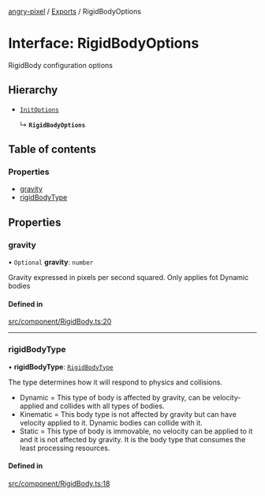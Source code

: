 [angry-pixel](../README.md) / [Exports](../modules.md) / RigidBodyOptions

# Interface: RigidBodyOptions

RigidBody configuration options

## Hierarchy

- [`InitOptions`](InitOptions.md)

  ↳ **`RigidBodyOptions`**

## Table of contents

### Properties

- [gravity](RigidBodyOptions.md#gravity)
- [rigidBodyType](RigidBodyOptions.md#rigidbodytype)

## Properties

### gravity

• `Optional` **gravity**: `number`

Gravity expressed in pixels per second squared. Only applies fot Dynamic bodies

#### Defined in

[src/component/RigidBody.ts:20](https://github.com/angry-pixel-studio/angry-pixel-engine/blob/9576100/src/component/RigidBody.ts#L20)

___

### rigidBodyType

• **rigidBodyType**: [`RigidBodyType`](../enums/RigidBodyType.md)

The type determines how it will respond to physics and collisions.
  - Dynamic = This type of body is affected by gravity, can be velocity-applied and collides with all types of bodies.
  - Kinematic = This body type is not affected by gravity but can have velocity applied to it. Dynamic bodies can collide with it.
  - Static = This type of body is immovable, no velocity can be applied to it and it is not affected by gravity. It is the body type that consumes the least processing resources.

#### Defined in

[src/component/RigidBody.ts:18](https://github.com/angry-pixel-studio/angry-pixel-engine/blob/9576100/src/component/RigidBody.ts#L18)
